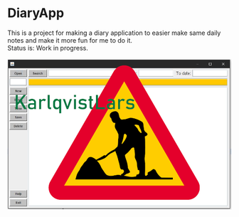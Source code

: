 # DiaryApp
This is a project for making a diary application to easier make same daily notes and make it more fun for me to do it.</br>
Status is: Work in progress.</br></br>
![alt text](/pics/diaryAppGUIv2.png)

